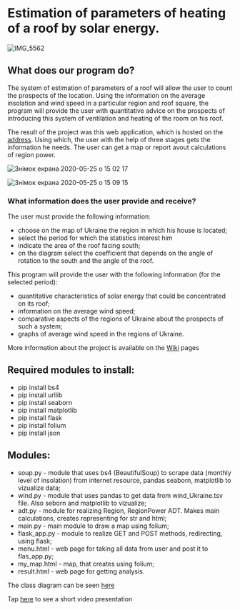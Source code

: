 # Estimation of parameters of heating of a roof by solar energy.
![IMG_5562](https://user-images.githubusercontent.com/60693273/82786946-2904e800-9e6e-11ea-9ed7-dc08732474c2.JPG)
## What does our program do?

The system of estimation of parameters of a roof will allow the user to count the prospects of the location. Using the information on the average insolation and wind speed in a particular region and roof square, the program will provide the user with quantitative advice on the prospects of introducing this system of ventilation and heating of the room on his roof.

The result of the project was this web application, which is hosted on the [address](http://shepherdy.pythonanywhere.com/). Using which, the user with the help of three stages gets the information he needs. The user can get a map or report avout calculations of region power.

![Знімок екрана 2020-05-25 о 15 02 17](https://user-images.githubusercontent.com/60693273/82811479-895d4f00-9e99-11ea-872d-8cc96173c0cb.png)

![Знімок екрана 2020-05-25 о 15 09 15](https://user-images.githubusercontent.com/60693273/82811580-c3c6ec00-9e99-11ea-83ae-e33b26da0d51.png)

### What information does the user provide and receive?

The user must provide the following information:
- choose on the map of Ukraine the region in which his house is located;
- select the period for which the statistics interest him
- indicate the area of the roof facing south;
- on the diagram select the coefficient that depends on the angle of rotation to the south and the angle of the roof.

This program will provide the user with the following information (for the selected period):
- quantitative characteristics of solar energy that could be concentrated on its roof;
- information on the average wind speed;
- comparative aspects of the regions of Ukraine about the prospects of such a system;
- graphs of average wind speed in the regions of Ukraine.

More information about the project is available on the [Wiki](https://github.com/pastukh77/homework0/wiki) pages

## Required modules to install:
- pip install bs4
- pip install urllib
- pip install seaborn
- pip install matplotlib
- pip install flask
- pip install folium
- pip install json

## Modules:

* soup.py - module that uses bs4 (BeautifulSoup) to scrape data (monthly level of insolation) from internet resource, pandas seaborn, matplotlib to vizualize data;
* wind.py - module that uses pandas to get data from wind_Ukraine.tsv file. Also seborn and matplotlib to vizualize;
* adt.py - module for realizing Region, RegionPower ADT. Makes main calculations, creates representing for str and html;
* main.py - main module to draw a map using folium;
* flask_app.py - module to realize GET and POST methods, redirecting, using flask;
* menu.html - web page for taking all data from user and post it to flas_app.py;
* my_map.html - map, that creates using folium;
* result.html - web page for getting analysis.


The class diagram can be seen [here](https://github.com/pastukh77/homework0/blob/master/ADT_diagram.jpg)

Tap [here](https://youtu.be/ihny033RMCM) to see a short video presentation
